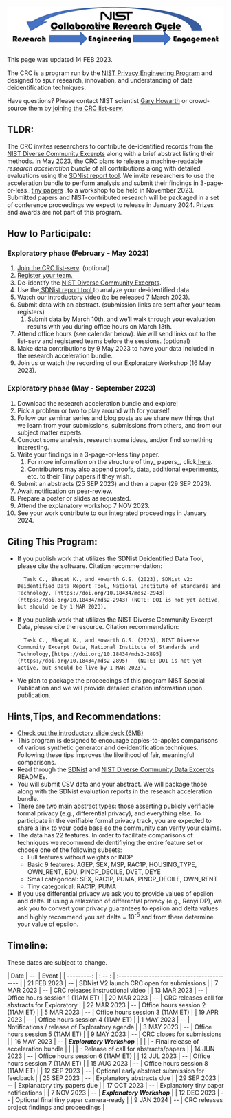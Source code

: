 <script src="https://pages.nist.gov/nist-header-footer/js/jquery-1.9.0.min.js" type="text/javascript" defer="defer"></script>
<script src="https://pages.nist.gov/nist-header-footer/js/nist-header-footer.js" type="text/javascript" defer="defer"></script>

<link rel="stylesheet" href="https://pages.nist.gov/nist-header-footer/css/nist-combined.css">
<link rel="stylesheet" href="https://pages.nist.gov/privacy_collaborative_research_cycle/static/css/NISTStyle.css">

<link rel="stylesheet" href="https://pages.nist.gov/privacy_collaborative_research_cycle/static/css/NISTPages.css">

<meta http-equiv="Content-Type" content="text/html; charset=UTF-8" />


<p align="center">
	<img src="images/image1.png"
   	  alt="diagram of a collaborative cycle"
    	 style="float: center;" 
    	 width=800/>
</p>


This page was updated 14 FEB 2023.


The CRC is a program run by the [NIST Privacy Engineering Program](https://www.nist.gov/itl/applied-cybersecurity/privacy-engineering) and designed to spur research, innovation, and understanding of data deidentification techniques.

Have questions? Please contact NIST scientist [Gary Howarth](mailto:gary.howarth@nist.gov?subject=[CRC]) or crowd-source them by [joining the CRC list-serv.](http://CRC+subscribe@list.nist.gov?subject=subscribe)


## TLDR:

The CRC invites researchers to contribute de-identified records from the [NIST Diverse Community Excerpts](https://github.com/usnistgov/SDNist/tree/main/nist%20diverse%20communities%20data%20excerpts) along with a brief abstract listing their methods. In May 2023, the CRC plans to release a machine-readable _research acceleration bundle_ of all contributions along with detailed evaluations using the [SDNist report tool](https://github.com/usnistgov/SDNist/). We invite researchers to use the acceleration bundle to perform analysis and submit their findings in 3-page-or-less_ [tiny papers](https://iclr.cc/Conferences/2023/CallForTinyPapers) _to a workshop to be held in November 2023. Submitted papers and NIST-contributed research will be packaged in a set of conference proceedings we expect to release in January 2024. Prizes and awards are not part of this program.


## How to Participate:


### Exploratory phase (February - May 2023)



1. [Join the CRC list-serv](CRC+subscribe@list.nist.gov?subject=subscribe). (optional)
2. [Register your team.](https://docs.google.com/forms/d/e/1FAIpQLSde8IklaZFEXlCBb0g_EVh6rf7tyxfCsB5yieZ-8hBomlRTGQ/viewform?usp=sf_link)
3. De-identify the [NIST Diverse Community Excerpts](https://github.com/usnistgov/SDNist/tree/main/nist%20diverse%20communities%20data%20excerpts).
4. Use the[ SDNist report tool ](https://github.com/usnistgov/SDNist/)to analyze your de-identified data.
5. Watch our introductory video (to be released 7 March 2023).
6. Submit data with an abstract. (submission links are sent after your team registers)
    1. Submit data by March 10th, and we’ll walk through your evaluation results with you during office hours on March 13th.
7. Attend office hours (see calendar below). We will send links out to the list-serv and registered teams before the sessions. (optional)
8. Make data contributions by 9 May 2023 to have your data included in the research acceleration bundle.
9. Join us or watch the recording of our Exploratory Workshop (16 May 2023).


### Exploratory phase (May - September 2023)



1. Download the research acceleration bundle and explore!
2. Pick a problem or two to play around with for yourself.
3. Follow our seminar series and blog posts as we share new things that we learn from your submissions, submissions from others, and from our subject matter experts.
4. Conduct some analysis, research some ideas, and/or find something interesting.
5. Write your findings in a 3-page-or-less tiny paper.
    1. For more information on the structure of tiny_ papers_, click[ here](https://iclr.cc/Conferences/2023/CallForTinyPapers).
    2. Contributors may also append proofs, data, additional experiments, etc. to their Tiny papers if they wish.
6. Submit an abstracts (25 SEP 2023) and then a paper (29 SEP 2023).
7. Await notification on peer-review.
8. Prepare a poster or slides as requested.
9. Attend the explanatory workshop 7 NOV 2023.
10. See your work contribute to our integrated proceedings in January 2024.


## Citing This Program:



* If you publish work that utilizes the SDNist Deidentified Data Tool, please cite the software. Citation recommendation:

        Task C., Bhagat K., and Howarth G.S. (2023), SDNist v2: Deidentified Data Report Tool, National Institute of Standards and Technology, [https://doi.org/10.18434/mds2-2943](https://doi.org/10.18434/mds2-2943) (NOTE: DOI is not yet active, but should be by 1 MAR 2023).

* If you publish work that utilizes the NIST Diverse Community Excerpt Data, please cite the resource. Citation recommendation:

        Task C., Bhagat K., and Howarth G.S. (2023), NIST Diverse Community Excerpt Data, National Institute of Standards and Technology,[https://doi.org/10.18434/mds2-2895](https://doi.org/10.18434/mds2-2895)   (NOTE: DOI is not yet active, but should be live by 1 MAR 2023).

* We plan to package the proceedings of this program NIST Special Publication and we will provide detailed citation information upon publication.


## Hints,Tips, and Recommendations:


* [Check out the introductory slide deck (6MB)](PDFs/CRC_NIST_introduction.pdf)
* This program is designed to encourage apples-to-apples comparisons of various synthetic generator and de-identification techniques. Following these tips improves the likelihood of fair, meaningful comparisons.
* Read through the [SDNist](https://github.com/usnistgov/SDNist) and [NIST Diverse Community Data Excerpts](https://github.com/usnistgov/SDNist/tree/main/nist%20diverse%20communities%20data%20excerpts) READMEs.
* You will submit CSV data and your abstract. We will package those along with the SDNist evaluation reports in the research acceleration bundle.
* There are two main abstract types: those asserting publicly verifiable formal privacy (e.g., differential privacy), and everything else. To participate in the verifiable formal privacy track, you are expected to share a link to your code base so the community can verify your claims.
* The data has 22 features. In order to facilitate comparisons of techniques we recommend deidentifiying the entire feature set or choose one of the following subsets:
    * Full features without weights or INDP
    * Basic 9 features: AGEP, SEX, MSP, RAC1P, HOUSING_TYPE, OWN_RENT, EDU, PINCP_DECILE, DVET, DEYE
    * Small categorical: SEX, RAC1P, PUMA, PINCP_DECILE, OWN_RENT
    * Tiny categorical:  RAC1P, PUMA
* If you use differential privacy we ask you to provide values of epsilon and delta. If using a relaxation of differential privacy (e.g., Rényi DP), we ask you to convert your privacy guarantees to epsilon and delta values and highly recommend you set delta = 10<sup>-5 </sup>and from there determine your value of epsilon.


## Timeline:

These dates are subject to change.

|     Date     |&nbsp;--&nbsp; | Event                                           |
|  ---------:  |    : -- :     | :------------------------------------------     |
| 21 FEB 2023  |      --       | SDNist V2 launch CRC open for submissions       |
|  7 MAR 2023  |      --       | CRC releases instructional video                |
| 13 MAR 2023  |      --       | Office hours session 1 (11AM ET)                |
| 20 MAR 2023  |      --       | CRC releases call for abstracts for Exploratory |
| 22 MAR 2023  |      --       | Office hours session 2 (11AM ET)                |
|  5 MAR 2023  |      --       | Office hours session 3 (11AM ET)                |
| 19 APR 2023  |      --       | Office hours session 4 (11AM ET)                |
|  1 MAY 2023  |      --       | Notifications / release of Exploratory agenda   |
|  3 MAY 2023  |      --       | Office hours session 5 (11AM ET)                |
|  9 MAY 2023  |      --       | CRC closes for submissions                      |
| 16 MAY 2023  |      --       | ***Exploratory Workshop***                      |
|              |               | - Final release of acceleration bundle          |
|              |               | - Release of call for abstracts/papers          |
| 14 JUN 2023  |      --       | Office hours session 6 (11AM ET)                |
| 12 JUL 2023  |      --       | Office hours session 7 (11AM ET)                |
| 15 AUG 2023  |      --       | Office hours session 8 (11AM ET)                |
| 12 SEP 2023  |      --       | Optional early abstract submission for feedback |
| 25 SEP 2023  |      --       | Explanatory abstracts due                       |
| 29 SEP 2023  |      --       | Explanatory tiny papers due                     |
| 17 OCT 2023  |      --       | Explanatory tiny paper notifications            |
|  7 NOV 2023  |      --       | ***Explanatory Workshop***                      |
| 12 DEC 2023  |      --       | Optional final tiny paper camera-ready          |
|  9 JAN 2024  |      --       | CRC releases project findings and proceedings   |

